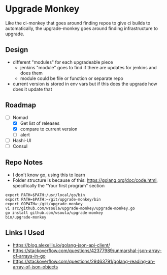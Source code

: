 Upgrade Monkey
===

Like the ci-monkey that goes around finding repos to give ci builds to automatically,
the upgrade-monkey goes around finding infrastructure to upgrade.

Design
---
* different "modules" for each upgradeable piece
  * jenkins "module" goes to find if there are updates for jenkins and does them
  * module could be file or function or separate repo
* current version is stored in env vars but if this does the upgrade how does it update that

Roadmap
---
- [ ] Nomad
  - [x] Get list of releases
  - [x] compare to current version
  - [ ] alert
- [ ] Hashi-UI
- [ ] Consul

Repo Notes
---
* I don't know go, using this to learn
* Folder structure is because of this: https://golang.org/doc/code.html, specifically the "Your first program" section

```
export PATH=$PATH:/usr/local/go/bin
export PATH=$PATH:~/git/upgrade-monkey/bin
export GOPATH=~/git/upgrade-monkey
vi src/github.com/wsoula/upgrade-monkey/upgrade-monkey.go
go install github.com/wsoula/upgrade-monkey
bin/upgrade-monkey
```

Links I Used
---
* https://blog.alexellis.io/golang-json-api-client/
* https://stackoverflow.com/questions/42377989/unmarshal-json-array-of-arrays-in-go
* https://stackoverflow.com/questions/29463791/golang-reading-an-array-of-json-objects
